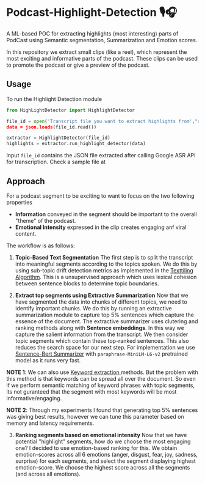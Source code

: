 # Podcast-Highlight-Detection 🎙️🎧
A ML-based POC for extracting highlights (most interesting) parts of PodCast using Semantic segmentation, Summarization and Emotion scores.

In this repository we extract small clips (like a reel), which represent the most exciting and informative parts of the podcast. These clips can be used to promote the podcast or give a preview of the podcast.

## Usage

To run the Highlight Detection module
```python 
from HighLightDetector import HighlightDetector

file_id = open('Transcript file you want to extract highlights from',"r)
data = json.loads(file_id.read())

extractor = HighlightDetector(file_id)
highlights = extractor.run_highlight_detector(data)
```

Input `file_id` contains the JSON file extracted after calling Google ASR API for transcription. 
Check a sample file at   

## Approach

For a podcast segment to be exciting to want to focus on the two following properties
- **Information** conveyed in the segment should be important to the overall "theme" of the podcast.
- **Emotional Intensity** expressed in the clip creates engaging anf viral content.

The workflow is as follows:

1.  **Topic-Based Text Segmentation** The first step is to split the transcript into meaningful segments according to the topics spoken. We do this by using sub-topic drift detection metrics as implemented in the [Texttiling Algorithm](https://aclanthology.org/J97-1003/). This is a unsupervised approach which uses lexical cohesion between sentence blocks to determine topic boundaries. 

2.  **Extract top segments using Extractive Summarization** Now that we have segmented the data into chunks of different topics, we need to identify important chunks. We do this by running an extractive summarization module to capture top 5% sentences which capture the essence of the document. The extractive summarizer uses clutering and ranking methods along with **Sentence embeddings**. In this way we capture the salient information from the transcript. We then consider topic segments which contain these top-ranked sentences. This also reduces the search space for our next step. 
For implementation we use [Sentence-Bert Summarizer](https://github.com/dmmiller612/bert-extractive-summarizer#use-sbert) with ``paraphrase-MiniLM-L6-v2`` pretrained model as it runs very fast.  

**NOTE 1**: We can also use [Keyword extraction ](https://github.com/MaartenGr/KeyBERT) methods. But the problem with this method is that keywords can be spread all over the document. So even if we perform semantic matching of keyword phrases with topic segments, its not guranteed that the segment with most keywords will be most informative/engaging. 

**NOTE 2**: Through my experiments I found that generating top 5% sentences was giving best results, however we can tune this parameter based on memory and latency requirements.

3.  **Ranking segments based on emotional intensity** Now that we have potential "highlight" segments, how do we choose the most engaging one? I decided to use emotion-based ranking for this. We obtain emotion-scores across all 6 emotions (anger, disgust, fear, joy, sadness, surprise) for each segments, and select the segment displaying highest emotion-score. We choose the highest score across all the segments (and across all emotions).
